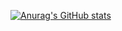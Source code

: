 <!-- GitHub 统计卡片 -->
[![Anurag's GitHub stats](https://github-readme-stats.vercel.app/api?username=AngularBaby-Undefined&show_icons=true&count_private=true&theme=dracula&locale=cn&bg_color=6495ED)](https://github.com/anuraghazra/github-readme-stats)

<!-- 隐藏指定统计 -->
<!-- ![Anurag's GitHub stats](https://github-readme-stats.vercel.app/api?username=AngularBaby-Undefined&hide=contribs,prs) -->

<!-- 将私人项目贡献添加到总提交计数中 -->
<!-- ![Anurag's GitHub stats](https://github-readme-stats.vercel.app/api?username=anuraghazra&count_private=true) -->

